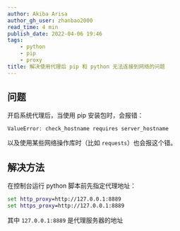 ```yaml
---
author: Akiba Arisa
author_gh_user: zhanbao2000
read_time: 4 min
publish_date: 2022-04-06 19:46
tags:
    - python
    - pip
    - proxy
title: 解决使用代理后 pip 和 python 无法连接到网络的问题
---
```


## 问题

开启系统代理后，当使用 pip 安装包时，会报错：

```
ValueError: check_hostname requires server_hostname
```

以及使用某些网络操作库时（比如 `requests`）也会报这个错。

## 解决方法

在控制台运行 python 脚本前先指定代理地址：

```cmd
set http_proxy=http://127.0.0.1:8889
set https_proxy=http://127.0.0.1:8889
```

其中 `127.0.0.1:8889` 是代理服务器的地址
